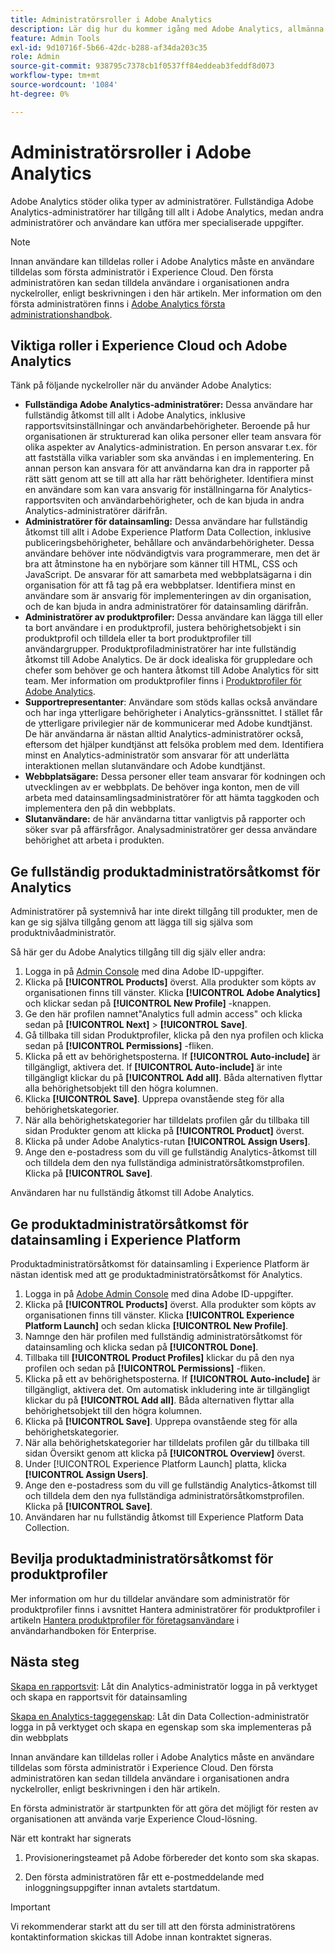 ```yaml
---
title: Administratörsroller i Adobe Analytics
description: Lär dig hur du kommer igång med Adobe Analytics, allmänna rolltyper och loggar in i användargränssnittet.
feature: Admin Tools
exl-id: 9d10716f-5b66-42dc-b288-af34da203c35
role: Admin
source-git-commit: 938795c7378cb1f0537ff84eddeab3feddf8d073
workflow-type: tm+mt
source-wordcount: '1084'
ht-degree: 0%

---
```


# Administratörsroller i Adobe Analytics

Adobe Analytics stöder olika typer av administratörer. Fullständiga Adobe Analytics-administratörer har tillgång till allt i Adobe Analytics, medan andra administratörer och användare kan utföra mer specialiserade uppgifter.

>[!NOTE]
>
>Innan användare kan tilldelas roller i Adobe Analytics måste en användare tilldelas som första administratör i Experience Cloud. Den första administratören kan sedan tilldela användare i organisationen andra nyckelroller, enligt beskrivningen i den här artikeln. Mer information om den första administratören finns i [Adobe Analytics första administrationshandbok](/help/admin/admin-console/first-admin-guide.md).


## Viktiga roller i Experience Cloud och Adobe Analytics

Tänk på följande nyckelroller när du använder Adobe Analytics:

* **Fullständiga Adobe Analytics-administratörer:** Dessa användare har fullständig åtkomst till allt i Adobe Analytics, inklusive rapportsvitsinställningar och användarbehörigheter. Beroende på hur organisationen är strukturerad kan olika personer eller team ansvara för olika aspekter av Analytics-administration. En person ansvarar t.ex. för att fastställa vilka variabler som ska användas i en implementering. En annan person kan ansvara för att användarna kan dra in rapporter på rätt sätt genom att se till att alla har rätt behörigheter. Identifiera minst en användare som kan vara ansvarig för inställningarna för Analytics-rapportsviten och användarbehörigheter, och de kan bjuda in andra Analytics-administratörer därifrån.
* **Administratörer för datainsamling:** Dessa användare har fullständig åtkomst till allt i Adobe Experience Platform Data Collection, inklusive publiceringsbehörigheter, behållare och användarbehörigheter. Dessa användare behöver inte nödvändigtvis vara programmerare, men det är bra att åtminstone ha en nybörjare som känner till HTML, CSS och JavaScript. De ansvarar för att samarbeta med webbplatsägarna i din organisation för att få tag på era webbplatser. Identifiera minst en användare som är ansvarig för implementeringen av din organisation, och de kan bjuda in andra administratörer för datainsamling därifrån.
* **Administratörer av produktprofiler:** Dessa användare kan lägga till eller ta bort användare i en produktprofil, justera behörighetsobjekt i sin produktprofil och tilldela eller ta bort produktprofiler till användargrupper. Produktprofiladministratörer har inte fullständig åtkomst till Adobe Analytics. De är dock idealiska för gruppledare och chefer som behöver ge och hantera åtkomst till Adobe Analytics för sitt team. Mer information om produktprofiler finns i [Produktprofiler för Adobe Analytics](/help/admin/admin-console/permissions/product-profile.md).
* **Supportrepresentanter**: Användare som stöds kallas också användare och har inga ytterligare behörigheter i Analytics-gränssnittet. I stället får de ytterligare privilegier när de kommunicerar med Adobe kundtjänst. De här användarna är nästan alltid Analytics-administratörer också, eftersom det hjälper kundtjänst att felsöka problem med dem. Identifiera minst en Analytics-administratör som ansvarar för att underlätta interaktionen mellan slutanvändare och Adobe kundtjänst.
* **Webbplatsägare:** Dessa personer eller team ansvarar för kodningen och utvecklingen av er webbplats. De behöver inga konton, men de vill arbeta med datainsamlingsadministratörer för att hämta taggkoden och implementera den på din webbplats.
* **Slutanvändare:** de här användarna tittar vanligtvis på rapporter och söker svar på affärsfrågor. Analysadministratörer ger dessa användare behörighet att arbeta i produkten.

## Ge fullständig produktadministratörsåtkomst för Analytics

Administratörer på systemnivå har inte direkt tillgång till produkter, men de kan ge sig själva tillgång genom att lägga till sig själva som produktnivåadministratör.

Så här ger du Adobe Analytics tillgång till dig själv eller andra:

1. Logga in på [Admin Console](https://adminconsole.adobe.com/) med dina Adobe ID-uppgifter.
1. Klicka på **[!UICONTROL Products]** överst. Alla produkter som köpts av organisationen finns till vänster. Klicka **[!UICONTROL Adobe Analytics]** och klickar sedan på **[!UICONTROL New Profile]** -knappen.
1. Ge den här profilen namnet&quot;Analytics full admin access&quot; och klicka sedan på **[!UICONTROL Next]** > **[!UICONTROL Save]**.
1. Gå tillbaka till sidan Produktprofiler, klicka på den nya profilen och klicka sedan på **[!UICONTROL Permissions]** -fliken.
1. Klicka på ett av behörighetsposterna. If **[!UICONTROL Auto-include]** är tillgängligt, aktivera det. If **[!UICONTROL Auto-include]** är inte tillgängligt klickar du på **[!UICONTROL Add all]**. Båda alternativen flyttar alla behörighetsobjekt till den högra kolumnen.
1. Klicka **[!UICONTROL Save]**.
Upprepa ovanstående steg för alla behörighetskategorier.
1. När alla behörighetskategorier har tilldelats profilen går du tillbaka till sidan Produkter genom att klicka på **[!UICONTROL Product]** överst.
1. Klicka på under Adobe Analytics-rutan **[!UICONTROL Assign Users]**.
1. Ange den e-postadress som du vill ge fullständig Analytics-åtkomst till och tilldela dem den nya fullständiga administratörsåtkomstprofilen. Klicka på **[!UICONTROL Save]**.

Användaren har nu fullständig åtkomst till Adobe Analytics.

## Ge produktadministratörsåtkomst för datainsamling i Experience Platform

Produktadministratörsåtkomst för datainsamling i Experience Platform är nästan identisk med att ge produktadministratörsåtkomst för Analytics.

1. Logga in på [Adobe Admin Console](https://adminconsole.adobe.com) med dina Adobe ID-uppgifter.
1. Klicka på **[!UICONTROL Products]** överst. Alla produkter som köpts av organisationen finns till vänster. Klicka **[!UICONTROL Experience Platform Launch]** och sedan klicka **[!UICONTROL New Profile]**.
1. Namnge den här profilen med fullständig administratörsåtkomst för datainsamling och klicka sedan på **[!UICONTROL Done]**.
1. Tillbaka till **[!UICONTROL Product Profiles]** klickar du på den nya profilen och sedan på **[!UICONTROL Permissions]** -fliken.
1. Klicka på ett av behörighetsposterna. If **[!UICONTROL Auto-include]** är tillgängligt, aktivera det. Om automatisk inkludering inte är tillgängligt klickar du på **[!UICONTROL Add all]**. Båda alternativen flyttar alla behörighetsobjekt till den högra kolumnen.
1. Klicka på **[!UICONTROL Save]**. Upprepa ovanstående steg för alla behörighetskategorier.
1. När alla behörighetskategorier har tilldelats profilen går du tillbaka till sidan Översikt genom att klicka på **[!UICONTROL Overview]** överst.
1. Under [!UICONTROL Experience Platform Launch] platta, klicka **[!UICONTROL Assign Users]**.
1. Ange den e-postadress som du vill ge fullständig Analytics-åtkomst till och tilldela dem den nya fullständiga administratörsåtkomstprofilen. Klicka på **[!UICONTROL Save]**.
1. Användaren har nu fullständig åtkomst till Experience Platform Data Collection.

## Bevilja produktadministratörsåtkomst för produktprofiler

Mer information om hur du tilldelar användare som administratör för produktprofiler finns i avsnittet Hantera administratörer för produktprofiler i artikeln [Hantera produktprofiler för företagsanvändare](https://helpx.adobe.com/enterprise/using/manage-product-profiles.html) i användarhandboken för Enterprise.

## Nästa steg

[Skapa en rapportsvit](/help/admin/admin/c-manage-report-suites/c-new-report-suite/t-create-a-report-suite.md): Låt din Analytics-administratör logga in på verktyget och skapa en rapportsvit för datainsamling

[Skapa en Analytics-taggegenskap](/help/implement/launch/create-analytics-property.md): Låt din Data Collection-administratör logga in på verktyget och skapa en egenskap som ska implementeras på din webbplats

Innan användare kan tilldelas roller i Adobe Analytics måste en användare tilldelas som första administratör i Experience Cloud. Den första administratören kan sedan tilldela användare i organisationen andra nyckelroller, enligt beskrivningen i den här artikeln.

En första administratör är startpunkten för att göra det möjligt för resten av organisationen att använda varje Experience Cloud-lösning.

När ett kontrakt har signerats

1. Provisioneringsteamet på Adobe förbereder det konto som ska skapas.

1. Den första administratören får ett e-postmeddelande med inloggningsuppgifter innan avtalets startdatum.

>[!IMPORTANT]
>
>   Vi rekommenderar starkt att du ser till att den första administratörens kontaktinformation skickas till Adobe innan kontraktet signeras.
